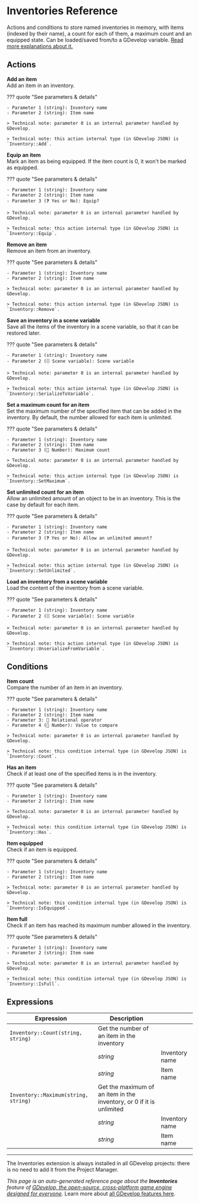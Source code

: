 # Inventories Reference

Actions and conditions to store named inventories in memory, with items (indexed by their name), a count for each of them, a maximum count and an equipped state. Can be loaded/saved from/to a GDevelop variable. [Read more explanations about it.](/gdevelop5/all-features/inventory)

## Actions

**Add an item**  
Add an item in an inventory.

??? quote "See parameters & details"

    - Parameter 1 (string): Inventory name
    - Parameter 2 (string): Item name

    > Technical note: parameter 0 is an internal parameter handled by GDevelop.

    > Technical note: this action internal type (in GDevelop JSON) is `Inventory::Add`.

**Equip an item**  
Mark an item as being equipped. If the item count is 0, it won't be marked as equipped.

??? quote "See parameters & details"

    - Parameter 1 (string): Inventory name
    - Parameter 2 (string): Item name
    - Parameter 3 (❓ Yes or No): Equip?

    > Technical note: parameter 0 is an internal parameter handled by GDevelop.

    > Technical note: this action internal type (in GDevelop JSON) is `Inventory::Equip`.

**Remove an item**  
Remove an item from an inventory.

??? quote "See parameters & details"

    - Parameter 1 (string): Inventory name
    - Parameter 2 (string): Item name

    > Technical note: parameter 0 is an internal parameter handled by GDevelop.

    > Technical note: this action internal type (in GDevelop JSON) is `Inventory::Remove`.

**Save an inventory in a scene variable**  
Save all the items of the inventory in a scene variable, so that it can be restored later.

??? quote "See parameters & details"

    - Parameter 1 (string): Inventory name
    - Parameter 2 (🗄️ Scene variable): Scene variable

    > Technical note: parameter 0 is an internal parameter handled by GDevelop.

    > Technical note: this action internal type (in GDevelop JSON) is `Inventory::SerializeToVariable`.

**Set a maximum count for an item**  
Set the maximum number of the specified item that can be added in the inventory. By default, the number allowed for each item is unlimited.

??? quote "See parameters & details"

    - Parameter 1 (string): Inventory name
    - Parameter 2 (string): Item name
    - Parameter 3 (🔢 Number): Maximum count

    > Technical note: parameter 0 is an internal parameter handled by GDevelop.

    > Technical note: this action internal type (in GDevelop JSON) is `Inventory::SetMaximum`.

**Set unlimited count for an item**  
Allow an unlimited amount of an object to be in an inventory. This is the case by default for each item.

??? quote "See parameters & details"

    - Parameter 1 (string): Inventory name
    - Parameter 2 (string): Item name
    - Parameter 3 (❓ Yes or No): Allow an unlimited amount?

    > Technical note: parameter 0 is an internal parameter handled by GDevelop.

    > Technical note: this action internal type (in GDevelop JSON) is `Inventory::SetUnlimited`.

**Load an inventory from a scene variable**  
Load the content of the inventory from a scene variable.

??? quote "See parameters & details"

    - Parameter 1 (string): Inventory name
    - Parameter 2 (🗄️ Scene variable): Scene variable

    > Technical note: parameter 0 is an internal parameter handled by GDevelop.

    > Technical note: this action internal type (in GDevelop JSON) is `Inventory::UnserializeFromVariable`.

## Conditions

**Item count**  
Compare the number of an item in an inventory.

??? quote "See parameters & details"

    - Parameter 1 (string): Inventory name
    - Parameter 2 (string): Item name
    - Parameter 3: 🟰 Relational operator
    - Parameter 4 (🔢 Number): Value to compare

    > Technical note: parameter 0 is an internal parameter handled by GDevelop.

    > Technical note: this condition internal type (in GDevelop JSON) is `Inventory::Count`.

**Has an item**  
Check if at least one of the specified items is in the inventory.

??? quote "See parameters & details"

    - Parameter 1 (string): Inventory name
    - Parameter 2 (string): Item name

    > Technical note: parameter 0 is an internal parameter handled by GDevelop.

    > Technical note: this condition internal type (in GDevelop JSON) is `Inventory::Has`.

**Item equipped**  
Check if an item is equipped.

??? quote "See parameters & details"

    - Parameter 1 (string): Inventory name
    - Parameter 2 (string): Item name

    > Technical note: parameter 0 is an internal parameter handled by GDevelop.

    > Technical note: this condition internal type (in GDevelop JSON) is `Inventory::IsEquipped`.

**Item full**  
Check if an item has reached its maximum number allowed in the inventory.

??? quote "See parameters & details"

    - Parameter 1 (string): Inventory name
    - Parameter 2 (string): Item name

    > Technical note: parameter 0 is an internal parameter handled by GDevelop.

    > Technical note: this condition internal type (in GDevelop JSON) is `Inventory::IsFull`.

## Expressions

| Expression | Description |  |
|-----|-----|-----|
| `Inventory::Count(string, string)` | Get the number of an item in the inventory ||
| | _string_ | Inventory name |
| | _string_ | Item name |
| `Inventory::Maximum(string, string)` | Get the maximum of an item in the inventory, or 0 if it is unlimited ||
| | _string_ | Inventory name |
| | _string_ | Item name |



---

The Inventories extension is always installed in all GDevelop projects: there is no need to add it from the Project Manager.

*This page is an auto-generated reference page about the **Inventories** feature of [GDevelop, the open-source, cross-platform game engine designed for everyone](https://gdevelop.io/).* Learn more about [all GDevelop features here](/gdevelop5/all-features).